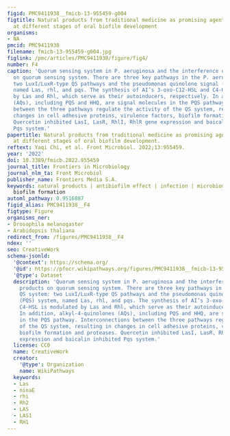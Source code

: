 ```yaml
---
figid: PMC9411938__fmicb-13-955459-g004
figtitle: Natural products from traditional medicine as promising agents targeting
  at different stages of oral biofilm development
organisms:
- NA
pmcid: PMC9411938
filename: fmicb-13-955459-g004.jpg
figlink: /pmc/articles/PMC9411938/figure/fig4/
number: F4
caption: 'Quorum sensing system in P. aeruginosa and the interference of natural products
  on quorum sensing system. There are three key pathways in the P. aeruginosa QS system:
  two LuxI/LuxR-type QS pathways and the pseudomonas quinolone signal (PQS) system,
  named Las, rhl, and pqs. The synthesis of AI’s 3-oxo-C12-HSL and C4-HSL is modulated
  by Las and Rhl, which serve as their autoinducers, respectively. In addition, alkyl-4-quinolones
  (AQs), including PQS and HHQ, are signal molecules in the PQS pathway. Interconnections
  between the three pathways regulate the activity of the QS system, resulting in
  changes in cell adhesive proteins, virulence factors, biofilm formation and proteases.
  Quercetin inhibited LasI, LasR, RhlI, RhlR gene expression and baicalin inhibited
  Pqs system.'
papertitle: Natural products from traditional medicine as promising agents targeting
  at different stages of oral biofilm development.
reftext: Yaqi Chi, et al. Front Microbiol. 2022;13:955459.
year: '2022'
doi: 10.3389/fmicb.2022.955459
journal_title: Frontiers in Microbiology
journal_nlm_ta: Front Microbiol
publisher_name: Frontiers Media S.A.
keywords: natural products | antibiofilm effect | infection | microbiome balance |
  biofilm formation
automl_pathway: 0.9516887
figid_alias: PMC9411938__F4
figtype: Figure
organisms_ner:
- Drosophila melanogaster
- Arabidopsis thaliana
redirect_from: /figures/PMC9411938__F4
ndex: ''
seo: CreativeWork
schema-jsonld:
  '@context': https://schema.org/
  '@id': https://pfocr.wikipathways.org/figures/PMC9411938__fmicb-13-955459-g004.html
  '@type': Dataset
  description: 'Quorum sensing system in P. aeruginosa and the interference of natural
    products on quorum sensing system. There are three key pathways in the P. aeruginosa
    QS system: two LuxI/LuxR-type QS pathways and the pseudomonas quinolone signal
    (PQS) system, named Las, rhl, and pqs. The synthesis of AI’s 3-oxo-C12-HSL and
    C4-HSL is modulated by Las and Rhl, which serve as their autoinducers, respectively.
    In addition, alkyl-4-quinolones (AQs), including PQS and HHQ, are signal molecules
    in the PQS pathway. Interconnections between the three pathways regulate the activity
    of the QS system, resulting in changes in cell adhesive proteins, virulence factors,
    biofilm formation and proteases. Quercetin inhibited LasI, LasR, RhlI, RhlR gene
    expression and baicalin inhibited Pqs system.'
  license: CC0
  name: CreativeWork
  creator:
    '@type': Organization
    name: WikiPathways
  keywords:
  - Las
  - ninaE
  - rhi
  - Rh2
  - LAS
  - LAS1
  - RH1
---
```

